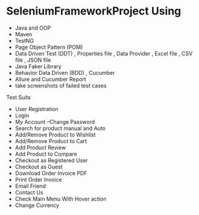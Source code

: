 # SeleniumFrameworkProject Using 
- Java and OOP
- Maven
- TestNG
- Page Object Pattern (POM)
- Data Driven Test  (DDT) , Properties file , Data Provider , Excel file , CSV file , JSON file
- Java Faker Library
- Behavior Data Driven (BDD) , Cucumber
- Allure and Cucumber Report
- take screenshots of failed test cases

Test Suits 
- User Registration
- Login
- My Account –Change Password
- Search for product manual and Auto
- Add/Remove Product to Wishlist
- Add/Remove Product to Cart
- Add Product Review
- Add Product to Compare
- Checkout as Registered User
- Checkout as Guest
- Download Order Invoice PDF
- Print Order Invoice
- Email Friend
- Contact Us
- Check Main Menu With Hover action
- Change Currency





